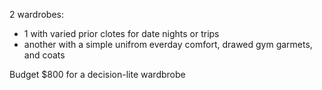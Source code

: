 2 wardrobes:

- 1 with varied prior clotes for date nights or trips
- another with a simple unifrom everday comfort, drawed gym garmets, and coats

Budget $800 for a decision-lite wardbrobe